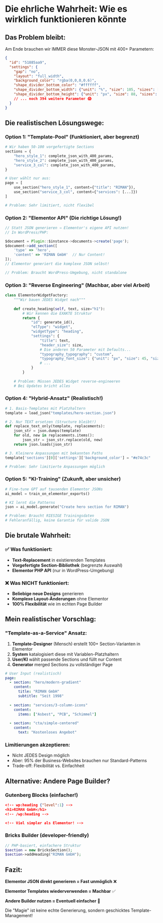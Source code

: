 # Die ehrliche Wahrheit: Wie es wirklich funktionieren könnte

## Das Problem bleibt:
Am Ende brauchen wir IMMER diese Monster-JSON mit 400+ Parametern:

```json
{
  "id": "51885aa9",
  "settings": {
    "gap": "no",
    "layout": "full_width",
    "background_color": "rgba(0,0,0,0.6)",
    "shape_divider_bottom_color": "#ffffff",
    "shape_divider_bottom_width": {"unit": "%", "size": 105, "sizes": []},
    "shape_divider_bottom_height": {"unit": "px", "size": 88, "sizes": []},
    // ... noch 394 weitere Parameter 😱
  }
}
```

## Die realistischen Lösungswege:

### Option 1: "Template-Pool" (Funktioniert, aber begrenzt)
```python
# Wir haben 50-100 vorgefertigte Sections
sections = {
    "hero_style_1": complete_json_with_400_params,
    "hero_style_2": complete_json_with_400_params,
    "service_3_col": complete_json_with_400_params,
}

# User wählt nur aus:
page = [
    use_section("hero_style_1", content={"title": "RIMAN"}),
    use_section("service_3_col", content={"services": [...]})
]

# Problem: Sehr limitiert, nicht flexibel
```

### Option 2: "Elementor API" (Die richtige Lösung!)
```javascript
// Statt JSON generieren → Elementor's eigene API nutzen!
// In WordPress/PHP:

$document = Plugin::$instance->documents->create('page');
$document->add_section([
    'type' => 'hero',
    'content' => 'RIMAN GmbH'  // Nur Content!
]);
// Elementor generiert die komplexe JSON selbst!

// Problem: Braucht WordPress-Umgebung, nicht standalone
```

### Option 3: "Reverse Engineering" (Machbar, aber viel Arbeit)
```python
class ElementorWidgetFactory:
    """Wir bauen JEDES Widget nach"""
    
    def create_heading(self, text, size="h1"):
        # Wir kennen die EXAKTE Struktur
        return {
            "id": generate_id(),
            "elType": "widget",
            "widgetType": "heading",
            "settings": {
                "title": text,
                "header_size": size,
                # Die anderen 50 Parameter mit Defaults...
                "typography_typography": "custom",
                "typography_font_size": {"unit": "px", "size": 45, "sizes": []},
                # ...
            }
        }
    
    # Problem: Müssen JEDES Widget reverse-engineeren
    # Bei Updates bricht alles
```

### Option 4: "Hybrid-Ansatz" (Realistisch!)
```python
# 1. Basis-Templates mit Platzhaltern
template = load_json("templates/hero-section.json")

# 2. Nur TEXT ersetzen (Structure bleibt!)
def replace_text_only(template, replacements):
    json_str = json.dumps(template)
    for old, new in replacements.items():
        json_str = json_str.replace(old, new)
    return json.loads(json_str)

# 3. Kleinere Anpassungen mit bekannten Paths
template['sections'][0]['settings']['background_color'] = "#e74c3c"

# Problem: Sehr limitierte Anpassungen möglich
```

### Option 5: "KI-Training" (Zukunft, aber unsicher)
```python
# Fine-tune GPT auf tausenden Elementor JSONs
ai_model = train_on_elementor_exports()

# KI lernt die Patterns
json = ai_model.generate("Create hero section for RIMAN")

# Problem: Braucht RIESIGE Trainingsdaten
# Fehleranfällig, keine Garantie für valide JSON
```

## Die brutale Wahrheit:

### ✅ Was funktioniert:
- **Text-Replacement** in existierenden Templates
- **Vorgefertigte Section-Bibliothek** (begrenzte Auswahl)
- **Elementor PHP API** (nur in WordPress-Umgebung)

### ❌ Was NICHT funktioniert:
- **Beliebige neue Designs** generieren
- **Komplexe Layout-Änderungen** ohne Elementor
- **100% Flexibilität** wie im echten Page Builder

## Mein realistischer Vorschlag:

### "Template-as-a-Service" Ansatz:

1. **Template-Designer** (Mensch) erstellt 100+ Section-Varianten in Elementor
2. **System** katalogisiert diese mit Variablen-Platzhaltern
3. **User/KI** wählt passende Sections und füllt nur Content
4. **Generator** merged Sections zu vollständiger Page

```yaml
# User Input (realistisch)
page:
  - section: "hero/modern-gradient"
    content:
      title: "RIMAN GmbH"
      subtitle: "Seit 1998"
  
  - section: "services/3-column-icons"
    content:
      items: ["Asbest", "PCB", "Schimmel"]
  
  - section: "cta/simple-centered"
    content:
      text: "Kostenloses Angebot"
```

### Limitierungen akzeptieren:
- Nicht JEDES Design möglich
- Aber: 95% der Business-Websites brauchen nur Standard-Patterns
- Trade-off: Flexibilität vs. Einfachheit

## Alternative: Andere Page Builder?

### Gutenberg Blocks (einfacher!)
```json
<!-- wp:heading {"level":1} -->
<h1>RIMAN GmbH</h1>
<!-- /wp:heading -->

<!-- Viel simpler als Elementor! -->
```

### Bricks Builder (developer-friendly)
```php
// PHP-basiert, einfachere Struktur
$section = new BricksSection();
$section->addHeading("RIMAN GmbH");
```

## Fazit:

**Elementor JSON direkt generieren = Fast unmöglich** ❌

**Elementor Templates wiederverwenden = Machbar** ✅

**Andere Builder nutzen = Eventuell einfacher** 🤔

Die "Magie" ist keine echte Generierung, sondern geschicktes Template-Management!